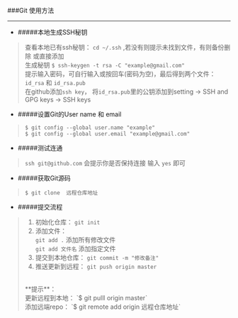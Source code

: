 ###Git 使用方法
***

* #####本地生成SSH秘钥
> 查看本地已有ssh秘钥： `cd ~/.ssh` ,若没有则提示未找到文件，有则备份删除 或直接添加<br>
> 生成秘钥 `$ ssh-keygen -t rsa -C "example@gmail.com"`<br>
> 提示输入密码，可自行输入或按回车(密码为空)，最后得到两个文件：`id_rsa` 和 `id_rsa.pub`<br>
> 在github添加`ssh key`， 将`id_rsa.pub`里的公钥添加到setting -> SSH and GPG keys -> SSH keys


* #####设置Git的User name 和 email
> `$ git config --global user.name "example"`<br>
> `$ git config --global user.email "example@gmail.com"`

* #####测试连通
> `ssh git@github.com`  会提示你是否保持连接 输入 `yes` 即可

* #####获取Git源码
> `$ git clone  远程仓库地址`

* #####提交流程
> 1. 初始化仓库： `git init`<br>
> 2. 添加文件： <br>
>	`git add .` 添加所有修改文件<br>
> 	`git add 文件名` 添加指定文件<br>
> 3. 提交到本地仓库： `git commit -m "修改备注"` <br>
> 4. 推送更新到远程： `git push origin master` 
> <br>
> **提示**：<br>
> 更新远程到本地： `$ git pulll origin master`<br>
> 添加远端repo：   `$ git remote add origin 远程仓库地址`